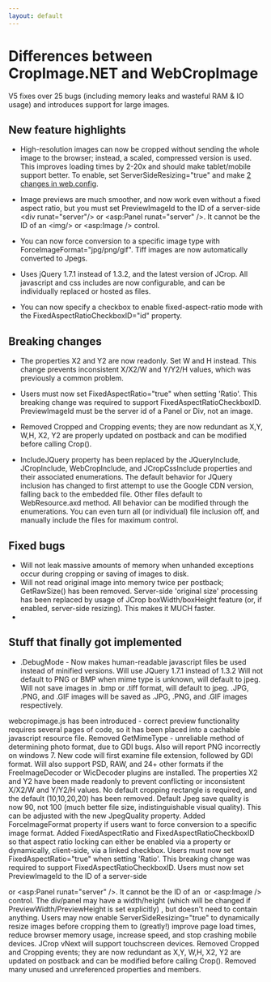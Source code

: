 ```yaml
---
layout: default
---
```


# Differences between CropImage.NET and WebCropImage

V5 fixes over 25 bugs (including memory leaks and wasteful RAM & IO usage) and introduces support for large images.

## New feature highlights

* High-resolution images can now be cropped without sending the whole image to the browser; instead, a scaled, compressed version is used. This improves loading times by 2-20x and should make tablet/mobile support better. To enable, set  ServerSideResizing="true" and make [2 changes in web.config](http://imageresizing.net/).

* Image previews are much smoother, and now work even without a fixed aspect ratio, but you must set PreviewImageId to the ID of  a server-side &lt;div runat="server"/> or &lt;asp:Panel runat="server" />. It cannot be the ID of an &lt;img/> or &lt;asp:Image /> control. 

* You can now force conversion to a specific image type with ForceImageFormat="jpg/png/gif". Tiff images are now automatically converted to Jpegs.

* Uses jQuery 1.7.1 instead of 1.3.2, and the latest version of JCrop. All javascript and css includes are now configurable, and can be individually replaced or hosted as files.

* You can now specify a checkbox to enable fixed-aspect-ratio mode with the FixedAspectRatioCheckboxID="id" property.

## Breaking changes

* The properties X2 and Y2 are now readonly. Set W and H instead. This change prevents inconsistent X/X2/W and Y/Y2/H values, which was previously a common problem.

* Users must now set FixedAspectRatio="true" when setting 'Ratio'. This breaking change was required to support FixedAspectRatioCheckboxID. 
PreviewImageId must be the server id of a Panel or Div, not an image.

* Removed Cropped and Cropping events; they are now redundant as X,Y, W,H, X2, Y2 are properly updated on postback and can be modified before calling Crop().

* IncludeJQuery property has been replaced by the JQueryInclude, JCropInclude, WebCropInclude, and JCropCssInclude properties and their associated enumerations. The default behavior for JQuery inclusion has changed to first attempt to use the Google CDN version, falling back to the embedded file. Other files default to WebResource.axd method. All behavior can be modified through the enumerations. You can even turn all (or individual) file inclusion off, and manually include the files for maximum control.

## Fixed bugs

* Will not leak massive amounts of memory when unhanded exceptions occur during cropping or saving of images to disk.
* Will not read original image into memory twice per postback; GetRawSize() has been removed. Server-side 'original size' 
processing has been replaced by usage of JCrop boxWidth/boxHeight feature (or, if enabled, server-side resizing). This makes it MUCH faster.
* 

## Stuff that finally got implemented

* .DebugMode - Now makes human-readable javascript files be used instead of minified versions.
Will use JQuery 1.7.1 instead of 1.3.2
Will not default to PNG or BMP when mime type is unknown, will default to jpeg.
Will not save images in .bmp or .tiff format, will default to jpeg.
.JPG, .PNG, and .GIF images will be saved as .JPG, .PNG, and .GIF images respectively.




webcropimage.js has been introduced - correct preview functionality requires several pages of code, so it has been placed into a cachable javascript resource file.
Removed GetMimeType - unreliable method of determining photo format, due to GDI bugs. Also will report PNG 
incorrectly on windows 7. New code will first examine file extension, followed by GDI format. 
Will also support PSD, RAW, and 24+ other formats if the FreeImageDecoder or WicDecoder plugins are installed.
The properties X2 and Y2 have been made readonly to prevent conflicting or inconsistent X/X2/W and Y/Y2/H values. 
No default cropping rectangle is required, and the default (10,10,20,20) has been removed.
Default Jpeg save quality is now 90, not 100 (much better file size, indistinguishable visual quality). This can be adjusted with the new JpegQuality property.
Added ForceImageFormat property if users want to force conversion to a specific image format. 
Added FixedAspectRatio and FixedAspectRatioCheckboxID so that aspect ratio locking can either be enabled via a property or dynamically, client-side, via a linked checkbox.
Users must now set FixedAspectRatio="true" when setting 'Ratio'. This breaking change was required to support FixedAspectRatioCheckboxID. 
Users must now set PreviewImageId to the ID of a server-side <div runat="server"/> or <asp:Panel runat="server" />. It cannot be the ID of an <img/> or <asp:Image /> control. 
The div/panel may have a width/height (which will be changed if PreviewWidth/PreviewHeight is set explicitly) , but doesn't need to contain anything. 
Users may now enable ServerSideResizing="true" to dynamically resize images before cropping them to (greatly!) improve page load times, reduce browser memory usage, increase speed, and stop crashing mobile devices. 
JCrop vNext will support touchscreen devices.
Removed Cropped and Cropping events; they are now redundant as X,Y, W,H, X2, Y2 are updated on postback and can be modified before calling Crop(). 
Removed many unused and unreferenced properties and members.